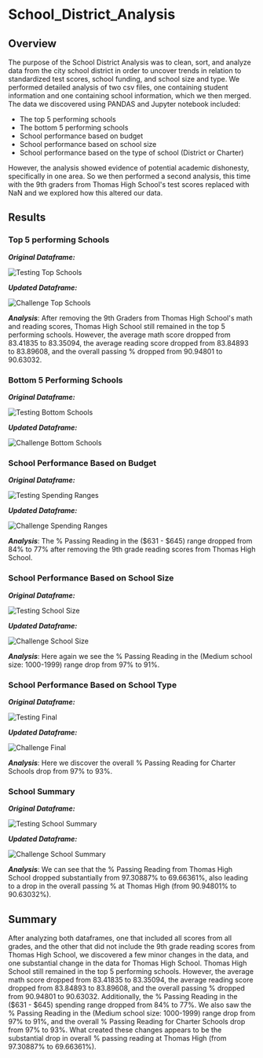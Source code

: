 # School_District_Analysis
## Overview
The purpose of the School District Analysis was to clean, sort, and analyze data from the city school district in order to uncover trends in relation to standardized test scores, school funding, and school size and type. We performed detailed analysis of two csv files, one containing student information and one containing school information, which we then merged. The data we discovered using PANDAS and Jupyter notebook included:
- The top 5 performing schools
- The bottom 5 performing schools
- School performance based on budget
- School performance based on school size
- School performance based on the type of school (District or Charter)

However, the analysis showed evidence of potential academic dishonesty, specifically in one area. So we then performed a second analysis, this time with the 9th graders from Thomas High School's test scores replaced with NaN and we explored how this altered our data.

## Results

### Top 5 performing Schools 

***Original Dataframe:***

![Testing Top Schools](https://user-images.githubusercontent.com/106620821/179420930-e905f03e-e133-4156-a3a4-d4c893e5348a.png)

***Updated Dataframe:***

![Challenge Top Schools](https://user-images.githubusercontent.com/106620821/179420976-bd6d868a-4c71-48c3-877a-2c2546571764.png)

***Analysis***:
After removing the 9th Graders from Thomas High School's math and reading scores, Thomas High School still remained in the top 5 performing schools. However, the average math score dropped from 83.41835 to 83.35094, the average reading score dropped from 83.84893 to 83.89608, and the overall passing % dropped from 90.94801 to 90.63032.

### Bottom 5 Performing Schools

***Original Dataframe:***

![Testing Bottom Schools](https://user-images.githubusercontent.com/106620821/179421231-095e10e2-a408-420c-bed6-f60e2b6cad46.png)

***Updated Dataframe:***

![Challenge Bottom Schools](https://user-images.githubusercontent.com/106620821/179421243-ce51112d-4ee8-48da-a285-41731d829f4e.png)

### School Performance Based on Budget

***Original Dataframe:***

![Testing Spending Ranges](https://user-images.githubusercontent.com/106620821/179421470-341447a3-85ca-4bed-83e8-125cdc069c14.png)

***Updated Dataframe:***

![Challenge Spending Ranges](https://user-images.githubusercontent.com/106620821/179421488-67994346-0656-4b7e-be4f-c61ef94f4091.png)

***Analysis***: The % Passing Reading in the ($631 - $645) range dropped from 84% to 77% after removing the 9th grade reading scores from Thomas High School.

### School Performance Based on School Size

***Original Dataframe:***

![Testing School Size](https://user-images.githubusercontent.com/106620821/179421603-455072be-abc3-4518-90d7-8fefb11c033c.png)

***Updated Dataframe:***

![Challenge School Size](https://user-images.githubusercontent.com/106620821/179421613-18bf173e-a8fc-4371-9bfd-799d2b3fd952.png)

***Analysis***: Here again we see the % Passing Reading in the (Medium school size: 1000-1999) range drop from 97% to 91%.

### School Performance Based on School Type

***Original Dataframe:***

![Testing Final](https://user-images.githubusercontent.com/106620821/179421759-f2cf2586-4472-4d89-8e49-6abd948e3235.png)

***Updated Dataframe:***

![Challenge Final](https://user-images.githubusercontent.com/106620821/179421774-0feeb6b4-b427-4910-9f5c-56fd897d45d2.png)

***Analysis***: Here we discover the overall % Passing Reading for Charter Schools drop from 97% to 93%.

### School Summary

***Original Dataframe:***

![Testing School Summary](https://user-images.githubusercontent.com/106620821/179422585-17983aec-6e92-4b83-8181-aee5435f7ce8.png)

***Updated Dataframe:***

![Challenge School Summary](https://user-images.githubusercontent.com/106620821/179422109-6f50b3f2-e374-4f60-a757-f66b1b816364.png)

***Analysis***: We can see that the % Passing Reading from Thomas High School dropped substantially from 97.30887% to 69.66361%, also leading to a drop in the overall passing % at Thomas High (from 90.94801% to 90.63032%).


## Summary

After analyzing both dataframes, one that included all scores from all grades, and the other that did not include the 9th grade reading scores from Thomas High School, we discovered a few minor changes in the data, and one substantial change in the data for Thomas High School. Thomas High School still remained in the top 5 performing schools. However, the average math score dropped from 83.41835 to 83.35094, the average reading score dropped from 83.84893 to 83.89608, and the overall passing % dropped from 90.94801 to 90.63032. Additionally, the % Passing Reading in the ($631 - $645) spending range dropped from 84% to 77%. We also saw the % Passing Reading in the (Medium school size: 1000-1999) range drop from 97% to 91%, and the overall % Passing Reading for Charter Schools drop from 97% to 93%. What created these changes appears to be the substantial drop in overall % passing reading at Thomas High (from 97.30887% to 69.66361%). 
